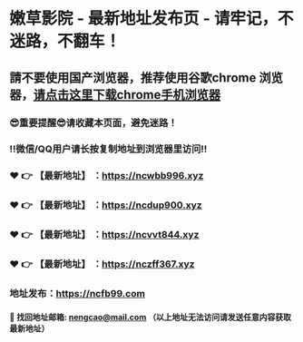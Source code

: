 # 嫩草影院 - 最新地址发布页 - 请牢记，不迷路，不翻车！

## 請不要使用国产浏览器，推荐使用谷歌chrome 浏览器，<a href = "https://www.google.cn/chrome/">请点击这里下载chrome手机浏览器</a>

### :sunglasses:重要提醒:sunglasses:请收藏本页面，避免迷路！
### ‼️微信/QQ用户请长按复制地址到浏览器里访问‼️

### :heart: :point_right: 【最新地址】 ：https://ncwbb996.xyz
### :heart: :point_right: 【最新地址】 ：https://ncdup900.xyz
### :heart: :point_right: 【最新地址】 ：https://ncvvt844.xyz
### :heart: :point_right: 【最新地址】 ：https://nczff367.xyz

### 地址发布：https://ncfb99.com

#### :e-mail: __找回地址邮箱: nengcao@mail.com （以上地址无法访问请发送任意内容获取最新地址）__
